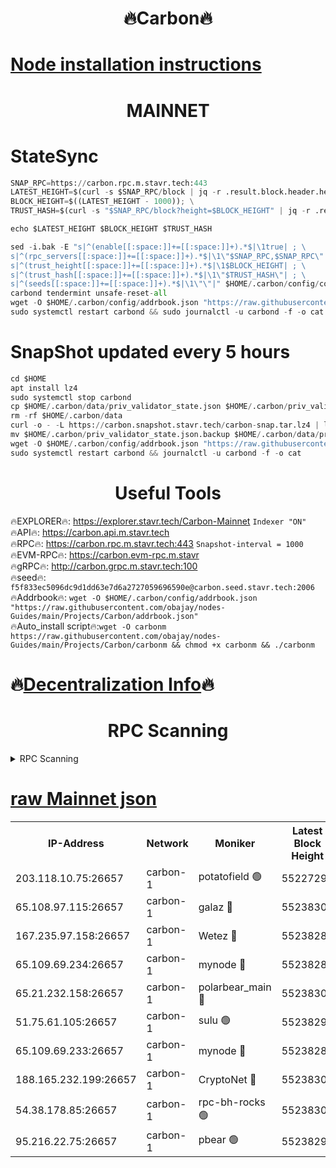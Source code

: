 <h1 align="center"> 🔥Carbon🔥</h1>

[Node installation instructions](https://github.com/obajay/nodes-Guides/tree/main/Projects/Carbon)
=
<h1 align="center"> MAINNET</h1>

# StateSync
```python
SNAP_RPC=https://carbon.rpc.m.stavr.tech:443
LATEST_HEIGHT=$(curl -s $SNAP_RPC/block | jq -r .result.block.header.height); \
BLOCK_HEIGHT=$((LATEST_HEIGHT - 1000)); \
TRUST_HASH=$(curl -s "$SNAP_RPC/block?height=$BLOCK_HEIGHT" | jq -r .result.block_id.hash)

echo $LATEST_HEIGHT $BLOCK_HEIGHT $TRUST_HASH

sed -i.bak -E "s|^(enable[[:space:]]+=[[:space:]]+).*$|\1true| ; \
s|^(rpc_servers[[:space:]]+=[[:space:]]+).*$|\1\"$SNAP_RPC,$SNAP_RPC\"| ; \
s|^(trust_height[[:space:]]+=[[:space:]]+).*$|\1$BLOCK_HEIGHT| ; \
s|^(trust_hash[[:space:]]+=[[:space:]]+).*$|\1\"$TRUST_HASH\"| ; \
s|^(seeds[[:space:]]+=[[:space:]]+).*$|\1\"\"|" $HOME/.carbon/config/config.toml
carbond tendermint unsafe-reset-all
wget -O $HOME/.carbon/config/addrbook.json "https://raw.githubusercontent.com/obajay/nodes-Guides/main/Projects/Carbon/addrbook.json"
sudo systemctl restart carbond && sudo journalctl -u carbond -f -o cat
```
# SnapShot  updated every 5 hours
```python
cd $HOME
apt install lz4
sudo systemctl stop carbond
cp $HOME/.carbon/data/priv_validator_state.json $HOME/.carbon/priv_validator_state.json.backup
rm -rf $HOME/.carbon/data
curl -o - -L https://carbon.snapshot.stavr.tech/carbon-snap.tar.lz4 | lz4 -c -d - | tar -x -C $HOME/.carbon --strip-components 2
mv $HOME/.carbon/priv_validator_state.json.backup $HOME/.carbon/data/priv_validator_state.json
wget -O $HOME/.carbon/config/addrbook.json "https://raw.githubusercontent.com/obajay/nodes-Guides/main/Projects/Carbon/addrbook.json"
sudo systemctl restart carbond && journalctl -u carbond -f -o cat
```

 <h1 align="center"> Useful Tools</h1>

🔥EXPLORER🔥:     https://explorer.stavr.tech/Carbon-Mainnet        `Indexer "ON"` \
🔥API🔥:          https://carbon.api.m.stavr.tech \
🔥RPC🔥:          https://carbon.rpc.m.stavr.tech:443              `Snapshot-interval = 1000` \
🔥EVM-RPC🔥:      https://carbon.evm-rpc.m.stavr \
🔥gRPC🔥:         http://carbon.grpc.m.stavr.tech:100 \
🔥seed🔥:      `f5f833ec5096dc9d1dd63e7d6a2727059696590e@carbon.seed.stavr.tech:2006` \
🔥Addrbook🔥:  `wget -O $HOME/.carbon/config/addrbook.json "https://raw.githubusercontent.com/obajay/nodes-Guides/main/Projects/Carbon/addrbook.json"` \
🔥Auto_install script🔥:`wget -O carbonm https://raw.githubusercontent.com/obajay/nodes-Guides/main/Projects/Carbon/carbonm && chmod +x carbonm && ./carbonm`

🔥[Decentralization Info](https://github.com/obajay/StateSync-snapshots/tree/main/Projects/Carbon/Decentralization)🔥
=
<h1 align="center"> RPC Scanning</h1>

<details>
<summary>RPC Scanning</summary>

<h2 align="center"> We scan nodes in real time every 4 hours. And we provide the final result of RPC endpoints.
We cannot influence the operation of these nodes in any way. </h2>


```python
If Voting Power is higher than 0 --> then the Node is a validator of the network and may be subject to attack and be a potential threat to the chain.
```
```python
We marked such validators with a red symbol
```

</details>

[raw Mainnet json](https://rpc-check.carbonm.stavr.tech/carbonm/rpc-carbonm-result.json)
=


<table><tr><th>IP-Address</th><th>Network</th><th>Moniker</th><th>Latest Block Height</th><th>Earliest Block Height</th><th>Catching Up</th><th>Tx Index</th><th>Voting Power</th><th>Scan Time</th></tr><tr><td>203.118.10.75:26657</td><td>carbon-1</td><td>potatofield 🟢</td><td>55227290</td><td>21164241</td><td>False</td><td>on</td><td>0</td><td>2024-03-23T13:44:25.786338143UTC</td></tr><tr><td>65.108.97.115:26657</td><td>carbon-1</td><td>galaz 🔴</td><td>55238300</td><td>47374001</td><td>False</td><td>on</td><td>10462599036</td><td>2024-03-23T13:44:53.929463298UTC</td></tr><tr><td>167.235.97.158:26657</td><td>carbon-1</td><td>Wetez 🔴</td><td>55238288</td><td>48067570</td><td>False</td><td>on</td><td>1385532007</td><td>2024-03-23T13:44:30.078460520UTC</td></tr><tr><td>65.109.69.234:26657</td><td>carbon-1</td><td>mynode 🔴</td><td>55238281</td><td>53160001</td><td>False</td><td>off</td><td>12068816129</td><td>2024-03-23T13:44:16.699674787UTC</td></tr><tr><td>65.21.232.158:26657</td><td>carbon-1</td><td>polarbear_main 🔴</td><td>55238302</td><td>54286001</td><td>False</td><td>on</td><td>10730567865</td><td>2024-03-23T13:44:58.542867160UTC</td></tr><tr><td>51.75.61.105:26657</td><td>carbon-1</td><td>sulu 🟢</td><td>55238293</td><td>54542001</td><td>False</td><td>off</td><td>0</td><td>2024-03-23T13:44:39.080251317UTC</td></tr><tr><td>65.109.69.233:26657</td><td>carbon-1</td><td>mynode 🔴</td><td>55238281</td><td>54660001</td><td>False</td><td>off</td><td>8389985954</td><td>2024-03-23T13:44:16.397878609UTC</td></tr><tr><td>188.165.232.199:26657</td><td>carbon-1</td><td>CryptoNet 🔴</td><td>55238302</td><td>55078001</td><td>False</td><td>off</td><td>3518389860</td><td>2024-03-23T13:44:58.253904803UTC</td></tr><tr><td>54.38.178.85:26657</td><td>carbon-1</td><td>rpc-bh-rocks 🟢</td><td>55238305</td><td>55108001</td><td>False</td><td>on</td><td>0</td><td>2024-03-23T13:45:04.931049548UTC</td></tr><tr><td>95.216.22.75:26657</td><td>carbon-1</td><td>pbear 🟢</td><td>55238296</td><td>55168001</td><td>False</td><td>on</td><td>0</td><td>2024-03-23T13:44:43.447142057UTC</td></tr></table>
